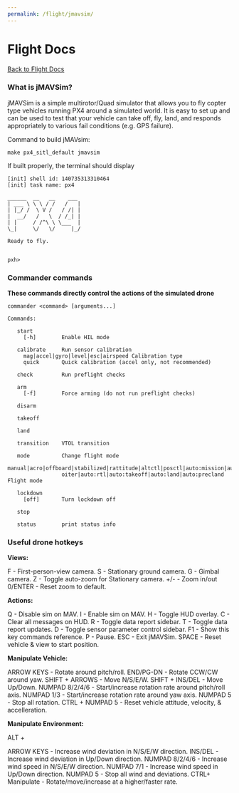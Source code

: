 ```yaml
---
permalink: /flight/jmavsim/
---
```


# Flight Docs

[Back to Flight Docs](/docs/flight/)


### **What is jMAVSim?**
jMAVSim is a simple multirotor/Quad simulator that allows you to fly copter type vehicles running PX4 around a simulated world. It is easy to set up and can be used to test that your vehicle can take off, fly, land, and responds appropriately to various fail conditions (e.g. GPS failure).

Command to build jMAVsim:


```
make px4_sitl_default jmavsim
```

If built properly, the terminal should display 
```
[init] shell id: 140735313310464
[init] task name: px4

______  __   __    ___
| ___ \ \ \ / /   /   |
| |_/ /  \ V /   / /| |
|  __/   /   \  / /_| |
| |     / /^\ \ \___  |
\_|     \/   \/     |_/

Ready to fly.


pxh>
```

### **Commander commands**

**These commands directly control the actions of the simulated drone**

```
commander <command> [arguments...]

Commands:

   start
     [-h]        Enable HIL mode

   calibrate     Run sensor calibration
     mag|accel|gyro|level|esc|airspeed Calibration type
     quick       Quick calibration (accel only, not recommended)

   check         Run preflight checks

   arm
     [-f]        Force arming (do not run preflight checks)

   disarm

   takeoff

   land

   transition    VTOL transition

   mode          Change flight mode
     manual|acro|offboard|stabilized|rattitude|altctl|posctl|auto:mission|auto:l
                 oiter|auto:rtl|auto:takeoff|auto:land|auto:precland Flight mode

   lockdown
     [off]       Turn lockdown off

   stop

   status        print status info
   ```


### **Useful drone hotkeys**

**Views:**

F - First-person-view camera.
S - Stationary ground camera.
G - Gimbal camera.
Z - Toggle auto-zoom for Stationary camera.
+/- - Zoom in/out
0/ENTER - Reset zoom to default.


**Actions:**

Q - Disable sim on MAV.
I - Enable sim on MAV.
H - Toggle HUD overlay.
C - Clear all messages on HUD.
R - Toggle data report sidebar.
T - Toggle data report updates.
D - Toggle sensor parameter control sidebar.
F1 - Show this key commands reference.
P - Pause.
ESC - Exit jMAVSim.
SPACE - Reset vehicle & view to start position.


**Manipulate Vehicle:**

ARROW KEYS - Rotate around pitch/roll.
END/PG-DN - Rotate CCW/CW around yaw.
SHIFT + ARROWS - Move N/S/E/W.
SHIFT + INS/DEL - Move Up/Down.
NUMPAD 8/2/4/6 - Start/increase rotation rate around pitch/roll axis.
NUMPAD 1/3 - Start/increase rotation rate around yaw axis.
NUMPAD 5 - Stop all rotation.
CTRL + NUMPAD 5 - Reset vehicle attitude, velocity, & accelleration.


**Manipulate Environment:**

ALT +

ARROW KEYS - Increase wind deviation in N/S/E/W direction.
INS/DEL - Increase wind deviation in Up/Down direction.
NUMPAD 8/2/4/6 - Increase wind speed in N/S/E/W direction.
NUMPAD 7/1 - Increase wind speed in Up/Down direction.
NUMPAD 5 - Stop all wind and deviations.
CTRL+ Manipulate - Rotate/move/increase at a higher/faster rate.
